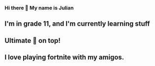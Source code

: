 ### Hi there 👋 My name is Julian
## I'm in grade 11, and I'm currently learning stuff
## Ultimate 🥏 on top!
## I love playing fortnite with my amigos.


<!--
**juliansalvador727/juliansalvador727** is a ✨ _special_ ✨ repository because its `README.md` (this file) appears on your GitHub profile.

Here are some ideas to get you started:

- 🔭 I’m currently working on ...
- 🌱 I’m currently learning ...
- 👯 I’m looking to collaborate on ...
- 🤔 I’m looking for help with ...
- 💬 Ask me about ...
- 📫 How to reach me: ...
- 😄 Pronouns: ...
- ⚡ Fun fact: ...
-->

